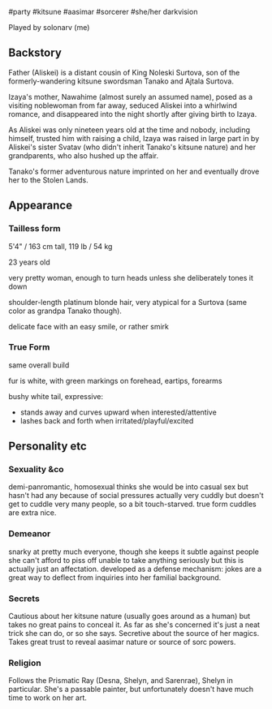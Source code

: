 #party #kitsune #aasimar #sorcerer #she/her
darkvision

Played by solonarv (me)

## Backstory
Father (Aliskei) is a distant cousin of King Noleski Surtova, son of the formerly-wandering kitsune swordsman Tanako and Ajtala Surtova.

Izaya's mother, Nawahime (almost surely an assumed name), posed as a visiting noblewoman from far away, seduced Aliskei into a whirlwind romance, and disappeared into the night shortly after giving birth to Izaya.

As Aliskei was only nineteen years old at the time and nobody, including himself, trusted him with raising a child, Izaya was raised in large part in by Aliskei's sister Svatav (who didn't inherit Tanako's kitsune nature) and her grandparents, who also hushed up the affair.

Tanako's former adventurous nature imprinted on her and eventually drove her to the Stolen Lands.

## Appearance
### Tailless form
5'4" / 163 cm tall, 119 lb / 54 kg

23 years old

very pretty woman, enough to turn heads unless she deliberately tones it down

shoulder-length platinum blonde hair, very atypical for a Surtova (same color as grandpa Tanako though).

delicate face with an easy smile, or rather smirk
### True Form
same overall build

fur is white, with green markings on forehead, eartips, forearms

bushy white tail, expressive:
 - stands away and curves upward when interested/attentive
 - lashes back and forth when irritated/playful/excited

## Personality etc
### Sexuality &co
demi-panromantic, homosexual
thinks she would be into casual sex but hasn't had any because of social pressures
actually very cuddly but doesn't get to cuddle very many people, so a bit touch-starved. true form cuddles are extra nice.
### Demeanor
snarky at pretty much everyone, though she keeps it subtle against people she can't afford to piss off
unable to take anything seriously but this is actually just an affectation. developed as a defense mechanism: jokes are a great way to deflect from inquiries into her familial background.
### Secrets
Cautious about her kitsune nature (usually goes around as a human) but takes no great pains to conceal it. As far as she's concerned it's just a neat trick she can do, or so she says.
Secretive about the source of her magics. Takes great trust to reveal aasimar nature or source of sorc powers.
### Religion
Follows the Prismatic Ray (Desna, Shelyn, and Sarenrae), Shelyn in particular. She's a passable painter, but unfortunately doesn't have much time to work on her art.